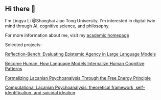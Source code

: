 ## Hi there 👋

I'm Lingyu Li @Shanghai Jiao Tong University. I'm interested in digital twin mind through AI, cognitive science, and philosophy.

For more information about me, visit my [academic homepage](https://lingyulipsy.github.io)

Selected projects:

[Reflection-Bench: Evaluating Epistemic Agency in Large Language Models](https://github.com/AI45Lab/ReflectionBench)

[Become Human: How Language Models Internalize Human Cognitive Patterns](https://github.com/LingyuLi-Cogs/BecomeHuman)

[Formalizing Lacanian Psychoanalysis Through the Free Energy Principle](https://github.com/DigitalTwinMind/ActiveInferenceLacan)

[Computational Lacanian Psychoanalysis: theoretical framework, self-identification, and suicidal ideation](https://github.com/digitaltwinmind)


